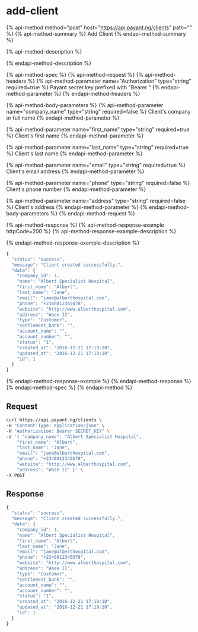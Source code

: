 # add-client

{% api-method method="post" host="https://api.payant.ng/clients" path="" %}
{% api-method-summary %}
Add Client
{% endapi-method-summary %}

{% api-method-description %}

{% endapi-method-description %}

{% api-method-spec %}
{% api-method-request %}
{% api-method-headers %}
{% api-method-parameter name="Authorization" type="string" required=true %}
Payant secret key prefixed with "Bearer "
{% endapi-method-parameter %}
{% endapi-method-headers %}

{% api-method-body-parameters %}
{% api-method-parameter name="company\_name" type="string" required=false %}
Client's company or full name
{% endapi-method-parameter %}

{% api-method-parameter name="first\_name" type="string" required=true %}
Client's first name
{% endapi-method-parameter %}

{% api-method-parameter name="last\_name" type="string" required=true %}
Client's last name
{% endapi-method-parameter %}

{% api-method-parameter name="email" type="string" required=true %}
Client's email address
{% endapi-method-parameter %}

{% api-method-parameter name="phone" type="string" required=false %}
Client's phone number
{% endapi-method-parameter %}

{% api-method-parameter name="address" type="string" required=false %}
Client's address
{% endapi-method-parameter %}
{% endapi-method-body-parameters %}
{% endapi-method-request %}

{% api-method-response %}
{% api-method-response-example httpCode=200 %}
{% api-method-response-example-description %}

{% endapi-method-response-example-description %}

```javascript
{
  "status": "success",
  "message": "Client created successfully.",
  "data": {
    "company_id": 1,
    "name": "Albert Specialist Hospital",
    "first_name": "Albert",
    "last_name": "Jane",
    "email": "jane@alberthospital.com",
    "phone": "+2348012345678",
    "website": "http://www.alberthospital.com",
    "address": "Wase II",
    "type": "Customer",
    "settlement_bank": "",
    "account_name": "",
    "account_number": "",
    "status": "1",
    "created_at": "2016-12-21 17:19:10",
    "updated_at": "2016-12-21 17:19:10",
    "id": 1
  }
}
```
{% endapi-method-response-example %}
{% endapi-method-response %}
{% endapi-method-spec %}
{% endapi-method %}

## Request

```bash
curl https://api.payant.ng/clients \
-H "Content-Type: application/json" \
-H "Authorization: Bearer SECRET_KEY" \
-d '{ "company_name": "Albert Specialist Hospital",
    "first_name": "Albert",
    "last_name": "Jane",
    "email": "jane@alberthospital.com",
    "phone": "+2348012345678",
    "website": "http://www.alberthospital.com",
    "address": "Wase II" }' \
-X POST
```

## Response

```javascript
{
  "status": "success",
  "message": "Client created successfully.",
  "data": {
    "company_id": 1,
    "name": "Albert Specialist Hospital",
    "first_name": "Albert",
    "last_name": "Jane",
    "email": "jane@alberthospital.com",
    "phone": "+2348012345678",
    "website": "http://www.alberthospital.com",
    "address": "Wase II",
    "type": "Customer",
    "settlement_bank": "",
    "account_name": "",
    "account_number": "",
    "status": "1",
    "created_at": "2016-12-21 17:19:10",
    "updated_at": "2016-12-21 17:19:10",
    "id": 1
  }
}
```

